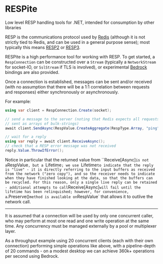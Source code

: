 # RESPite
Low level RESP handling tools for .NET, intended for consumption by other libraries

RESP is the communications protocol used by [Redis](https://redis.io/) (although it is not strictly tied to Redis, and can be used
in a general purpose sense); most typically this means [RESP2](https://redis.io/topics/protocol)
or [RESP3](https://github.com/antirez/RESP3/blob/master/spec.md).

RESPite is a high performance tool for working with RESP. To get started, a `RespConnection` can be constructed over a `Stream`
(typically a `NetworkStream` for socket-IO, or `SslStream` if TLS is involved), or experimental
[Bedrock](https://github.com/davidfowl/BedrockFramework) bindings are also provided.

Once a connection is established, messages can be sent and/or received
(with no assumption that there will be a 1:1 correlation between requests and responses) either synchronously or asynchronously.

For example:

``` c#
using var client = RespConnection.Create(socket);

// send a message to the server (noting that Redis expects all requests to be
// sent as arrays of bulk-strings)
await client.SendAsync(RespValue.CreateAggregate(RespType.Array, "ping", "hello world"));

// wait for a reply
using var reply = await client.ReceiveAsync();
// check that a RESP error message was not received
reply.Value.ThrowIfError();
```

Notice in particular that the returned value from ``Receive[Async]` is not a `RespValue`, but a `Lifetime<RespValue>`; we
use `Lifetime<T>` to indicate that the reply is "live" - it is directly referring to the input buffers as received from the
network ("zero copy"), and so the receiver needs to indicate when they have finished looking at the data, so that the buffers can be
recycled. For this reason, only a single live reply can be retained - additional attempts to call `Receive[Async]` will fail
until the lifetime has been relinquished; however, for convenience, a `.Preserve()` method is available on `RespValue` that
allows it to outlive the network call.

---

It is assumed that a connection will be used by only one concurrent caller, who may perform at most one read and one write
operation at the same time. Any concurrency must be managed externally by a pool or multiplexer layer.

As a throughput example using 20 concurrent clients (each with their own connection)  performing simple operations like above,
with  a pipeline-depth of 20 commands - on a modest desktop we can achieve 360k+ operations per second using Bedrock.
